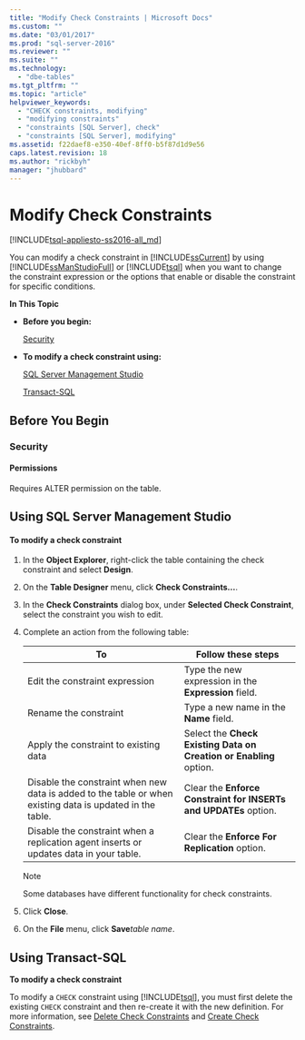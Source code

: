 ```yaml
---
title: "Modify Check Constraints | Microsoft Docs"
ms.custom: ""
ms.date: "03/01/2017"
ms.prod: "sql-server-2016"
ms.reviewer: ""
ms.suite: ""
ms.technology: 
  - "dbe-tables"
ms.tgt_pltfrm: ""
ms.topic: "article"
helpviewer_keywords: 
  - "CHECK constraints, modifying"
  - "modifying constraints"
  - "constraints [SQL Server], check"
  - "constraints [SQL Server], modifying"
ms.assetid: f22daef8-e350-40ef-8ff0-b5f87d1d9e56
caps.latest.revision: 18
ms.author: "rickbyh"
manager: "jhubbard"
---
```

# Modify Check Constraints
[!INCLUDE[tsql-appliesto-ss2016-all_md](../../relational-databases/system-catalog-views/includes/tsql-appliesto-ss2016-all-md.md)]

  You can modify a check constraint in [!INCLUDE[ssCurrent](../../advanced-analytics/r-services/includes/sscurrent-md.md)] by using [!INCLUDE[ssManStudioFull](../../advanced-analytics/r-services/includes/ssmanstudiofull-md.md)] or [!INCLUDE[tsql](../../advanced-analytics/r-services/includes/tsql-md.md)] when you want to change the constraint expression or the options that enable or disable the constraint for specific conditions.  
  
 **In This Topic**  
  
-   **Before you begin:**  
  
     [Security](#Security)  
  
-   **To modify a check constraint using:**  
  
     [SQL Server Management Studio](#SSMSProcedure)  
  
     [Transact-SQL](#TsqlProcedure)  
  
##  <a name="BeforeYouBegin"></a> Before You Begin  
  
###  <a name="Security"></a> Security  
  
####  <a name="Permissions"></a> Permissions  
 Requires ALTER permission on the table.  
  
##  <a name="SSMSProcedure"></a> Using SQL Server Management Studio  
  
#### To modify a check constraint  
  
1.  In the **Object Explorer**, right-click the table containing the check constraint and select **Design**.  
  
2.  On the **Table Designer** menu, click **Check Constraints…**.  
  
3.  In the **Check Constraints** dialog box, under **Selected Check Constraint**, select the constraint you wish to edit.  
  
4.  Complete an action from the following table:  
  
    |To|Follow these steps|  
    |--------|------------------------|  
    |Edit the constraint expression|Type the new expression in the **Expression** field.|  
    |Rename the constraint|Type a new name in the **Name** field.|  
    |Apply the constraint to existing data|Select the **Check Existing Data on Creation or Enabling** option.|  
    |Disable the constraint when new data is added to the table or when existing data is updated in the table.|Clear the **Enforce Constraint for INSERTs and UPDATEs** option.|  
    |Disable the constraint when a replication agent inserts or updates data in your table.|Clear the **Enforce For Replication** option.|  
  
    > [!NOTE]  
    >  Some databases have different functionality for check constraints.  
  
5.  Click **Close**.  
  
6.  On the **File** menu, click **Save***table name*.  
  
##  <a name="TsqlProcedure"></a> Using Transact-SQL  
 **To modify a check constraint**  
  
 To modify a `CHECK` constraint using [!INCLUDE[tsql](../../advanced-analytics/r-services/includes/tsql-md.md)], you must first delete the existing `CHECK` constraint and then re-create it with the new definition. For more information, see [Delete Check Constraints](../../relational-databases/tables/delete-check-constraints.md) and [Create Check Constraints](../../relational-databases/tables/create-check-constraints.md).  
  
###  <a name="TsqlExample"></a>  